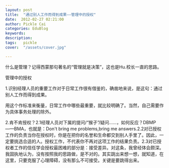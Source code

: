 ```yaml
---
layout: post  
title:  "通过别人工作而得到成果——管理中的授权"
date:  2012-02-27 02:21:00
author: Pickle Cai  
categories: EduBlog  
keywords: 
description:   
tags:	pickle   
cover:  "/assets/cover.jpg"  

---
```


什么是管理？记得西蒙那句著名的“管理就是决策”，这也是Hu.校长一直的思路。

管理中的授权

1.识别经理人员的重要工作对于日常工作很有借鉴的，确凿地来说，是这句：通过别人工作而得到成果。

用这个作标准来衡量，日常工作中哪些最重要，就比较明确了。当然，自己需要作为具体事务处理的除外。

2.肯不肯授权？2.1经理人员对下属的提问/“猴子”/疑问……，如何反应？DBMP——BMA，也就是：Don't bring me problems,bring me answers.2.2对已授权工作的负责当你在授权时，你是在把你的名誉和生命都交到别人手里了。因此，一定要挑选合适的人。授权工作，不代表你不再对这项工作的结果负责。2.3对已授权者工作的信任学会授权最困难的部分是：接受差异。对这条，我曾经体会颇深。我固执地认为，没有按照我的思路做，是不对的。其实跳出来想一想，就知道，在这里，只要克服了心理障碍，没有那么不可接受。关键是要跳得出来。

						

		    
